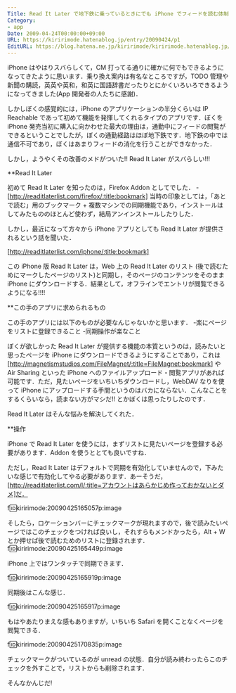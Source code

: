 ```yaml
---
Title: Read It Later で地下鉄に乗っているときにでも iPhone でフィードを読む体制を整える
Category:
- app
Date: 2009-04-24T00:00:00+09:00
URL: https://kiririmode.hatenablog.jp/entry/20090424/p1
EditURL: https://blog.hatena.ne.jp/kiririmode/kiririmode.hatenablog.jp/atom/entry/8454420450078213190
---
```


iPhone はやはりスバらしくて，CM 打ってる通りに確かに何でもできるようになってきたように思います．乗り換え案内は有名なところですが，TODO 管理や新聞の購読，英英や英和，和英に国語辞書だったりとにかくいろいろできるようになってきました(App 開発者の人たちに感謝)．

しかしぼくの感覚的には，iPhone のアプリケーションの半分くらいは IP Reachable であって初めて機能を発揮してくれるタイプのアプリです．ぼくを iPhone 発売当初に購入に向かわせた最大の理由は，通勤中にフィードの閲覧ができるということでしたが，ぼくの通勤経路はほぼ地下鉄です．地下鉄の中では通信不可であり，ぼくはあまりフィードの消化を行うことができなかった．

しかし，ようやくその改善のメドがついた!! Read It Later がスバらしい!!!

**Read It Later

初めて Read It Later を知ったのは，Firefox Addon としてでした．
-[http://readitlaterlist.com/firefox/:title:bookmark]
当時の印象としては，「あとで読む」用のブックマーク + 複数マシンでの同期機能であり，インストールはしてみたもののほとんど使わず，結局アンインストールしたりした．

しかし，最近になって方々から iPhone アプリとしても Read It Later が提供されるという話を聞いた．

[http://readitlaterlist.com/iphone/:title:bookmark]

この iPhone 版 Read It Later は，Web 上の Read It Later のリスト (後で読むためにマークしたページのリスト)と同期し，そのページのコンテンツをそのまま iPhone にダウンロードする．結果として，オフラインでエントリが閲覧できるようになる!!!!

**この手のアプリに求められるもの

この手のアプリには以下のものが必要なんじゃないかと思います．
-楽にページをリストに登録できること
-同期操作が楽なこと

ぼくが欲しかった Read It Later が提供する機能の本質というのは，読みたいと思ったページを iPhone にダウンロードできるようにすることであり，これは [http://magnetismstudios.com/FileMagnet/:title=FileMagnet:bookmark] や Air Sharing といった iPhone へのファイルアップロード・閲覧アプリがあれば可能です．ただ，見たいページをいちいちダウンロードし，WebDAV なりを使って iPhone にアップロードする手間というのはバカにならない．こんなことをするくらいなら，読まない方がマシだ!! とかぼくは思ったりしたのです．

Read It Later はそんな悩みを解決してくれた．

**操作

iPhone で Read It Later を使うには，まずリストに見たいページを登録する必要があります．Addon を使うととても良いですね．

ただし，Read It Later はデフォルトで同期を有効化していませんので，下みたいな感じで有効化してやる必要があります．あーそうだ，[http://readitlaterlist.com/l/:title=アカウントはあらかじめ作っておかないとダメ]だ．

f:id:kiririmode:20090425165057p:image

そしたら，ロケーションバーにチェックマークが現れますので，後で読みたいページではこのチェックをつければ良いし，それすらもメンドかったら，Alt + W とか押せば後で読むためのリストに登録されます．
f:id:kiririmode:20090425165449p:image

iPhone 上ではワンタッチで同期できます．

f:id:kiririmode:20090425165919p:image

同期後はこんな感じ．

f:id:kiririmode:20090425165917p:image

もはやあたりまえな感もありますが，いちいち Safari を開くことなくページを閲覧できる．

f:id:kiririmode:20090425170835p:image

チェックマークがついているのが unread の状態．自分が読み終わったらこのチェックを外すことで，リストからも削除されます．

そんなかんじだ!
